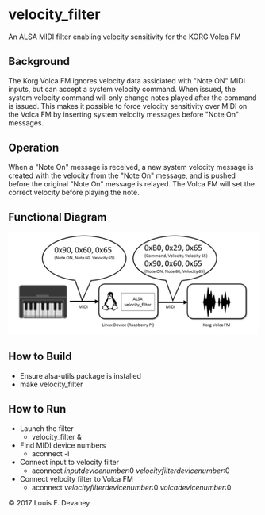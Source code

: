 # velocity_filter
An ALSA MIDI filter enabling velocity sensitivity for the KORG Volca FM

## Background
The Korg Volca FM ignores velocity data assiciated with "Note ON" MIDI inputs, but can accept a system velocity command.  When issued, the system velocity command will only change notes played after the command is issued.  This makes it possible to force velocity sensitivity over MIDI on the Volca FM by inserting system velocity messages before "Note On" messages.

## Operation
When a "Note On" message is received, a new system velocity message is created  with the velocity from the "Note On" message, and  is pushed before the original "Note On" message is relayed. The Volca FM will set the correct velocity before playing the note.

## Functional Diagram
![diagram](/assets/diagram.jpg)

## How to Build
* Ensure alsa-utils package is installed
* make velocity_filter

## How to Run
* Launch the filter
  * velocity_filter &
* Find MIDI device numbers
  * aconnect -l
* Connect input to velocity filter
  * aconnect _inputdevicenumber_:0 _velocityfilterdevicenumber_:0
* Connect velocity filter to Volca FM
  * aconnect _velocityfilterdevicenumber_:0 _volcadevicenumber_:0


:copyright: 2017 Louis F. Devaney